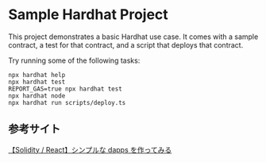 # Sample Hardhat Project

This project demonstrates a basic Hardhat use case. It comes with a sample contract, a test for that contract, and a script that deploys that contract.

Try running some of the following tasks:

```shell
npx hardhat help
npx hardhat test
REPORT_GAS=true npx hardhat test
npx hardhat node
npx hardhat run scripts/deploy.ts
```

## 参考サイト

[【Solidity / React】シンプルな dapps を作ってみる](https://zenn.dev/linnefromice/articles/create-simple-dapps-with-hardhat-and-react-ts)
